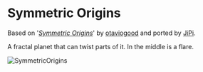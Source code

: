 Symmetric Origins
==================

Based on '_[Symmetric Origins](https://www.shadertoy.com/view/4dSXDd)_' by [otaviogood](https://www.shadertoy.com/user/otaviogood) and ported by [JiPi](../../Site/Profiles/JiPi.md).

A fractal planet that can twist parts of it. In the middle is a flare.

![SymmetricOrigins](https://user-images.githubusercontent.com/78935215/121505711-5a057b80-c9e3-11eb-837f-33c75bf995cc.gif)

